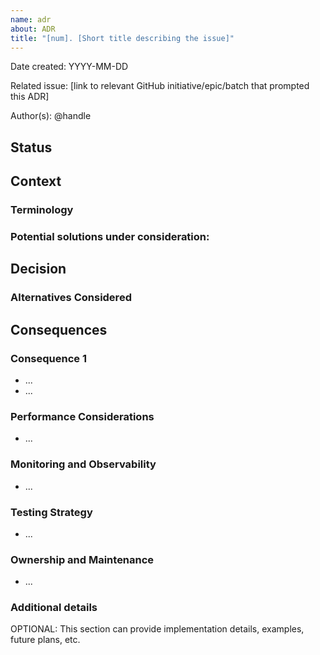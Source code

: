 ```yaml
---
name: adr
about: ADR
title: "[num]. [Short title describing the issue]"
---
```


Date created: YYYY-MM-DD

Related issue: [link to relevant GitHub initiative/epic/batch that prompted this ADR]

Author(s): @handle

## Status

<!--
- Proposed
- Accepted
- Abandoned
- Rejected 
- Deprecated 
- Superseded
-->

## Context

<!-- What is the issue we're seeing that is motivating this decision or change -->

### Terminology

<!-- terms defined in the format below:
- **Term1**: ... 
- **Term2**: ...
- ...
-->

### Potential solutions under consideration:

<!-- Solutions considered -->

## Decision

<!-- What is the change we're proposing and/or doing? Why was it chosen out of all the options that were considered -->

### Alternatives Considered

<!-- Alternatives Considered -->

## Consequences
<!-- What becomes easier or more difficult to do because of this change? Are there any risks or unknowns -->

### Consequence 1
- ...
- ...
  
### Performance Considerations
- ...
  
### Monitoring and Observability
- ...
  
### Testing Strategy
- ...

### Ownership and Maintenance
- ...

### Additional details

OPTIONAL: This section can provide implementation details, examples, future plans, etc.
